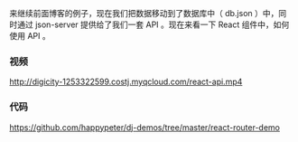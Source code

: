 来继续前面博客的例子，现在我们把数据移动到了数据库中（ db.json ）中，同时通过 json-server 提供给了我们一套 API 。现在来看一下 React 组件中，如何使用 API 。

### 视频

http://digicity-1253322599.costj.myqcloud.com/react-api.mp4

### 代码

https://github.com/happypeter/dj-demos/tree/master/react-router-demo
